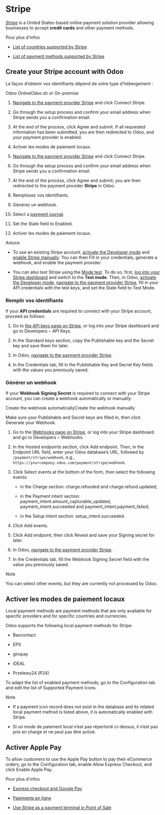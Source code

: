 # Stripe

[Stripe](https://stripe.com/) is a United States-based online payment solution
provider allowing businesses to accept **credit cards** and other payment
methods.

Pour plus d'infos

  * [List of countries supported by Stripe](https://stripe.com/global)

  * [List of payment methods supported by Stripe](https://stripe.com/payments/payment-methods)

## Create your Stripe account with Odoo

La façon d’obtenir vos identifiants dépend de votre type d’hébergement :

Odoo OnlineOdoo.sh or On-premise

  1. [Navigate to the payment provider Stripe](../payment_providers.html#payment-providers-supported-providers) and click Connect Stripe.

  2. Go through the setup process and confirm your email address when Stripe sends you a confirmation email.

  3. At the end of the process, click Agree and submit. If all requested information has been submitted, you are then redirected to Odoo, and your payment provider is enabled.

  4. Activer les modes de paiement locaux.

  1. [Navigate to the payment provider Stripe](../payment_providers.html#payment-providers-supported-providers) and click Connect Stripe.

  2. Go through the setup process and confirm your email address when Stripe sends you a confirmation email.

  3. At the end of the process, click Agree and submit; you are then redirected to the payment provider **Stripe** in Odoo.

  4. Remplissez vos identifiants.

  5. Générez un webhook.

  6. Select a [payment journal](../payment_providers.html#payment-providers-journal).

  7. Set the State field to Enabled.

  8. Activer les modes de paiement locaux.

Astuce

  * To use an existing Stripe account, [activate the Developer mode](../../general/developer_mode.html#developer-mode) and [enable Stripe manually](../payment_providers.html#payment-providers-add-new). You can then Fill in your credentials, generate a webhook, and enable the payment provider.

  * You can also test Stripe using the [Mode test](../payment_providers.html#payment-providers-test-mode). To do so, first, [log into your Stripe dashboard](https://dashboard.stripe.com/dashboard) and switch to the **Test mode**. Then, in Odoo, [activate the Developer mode](../../general/developer_mode.html#developer-mode), [navigate to the payment provider Stripe](../payment_providers.html#payment-providers-supported-providers), fill in your API credentials with the test keys, and set the State field to Test Mode.

### Remplir vos identifiants

If your **API credentials** are required to connect with your Stripe account,
proceed as follows:

  1. Go to [the API keys page on Stripe](https://dashboard.stripe.com/account/apikeys), or log into your Stripe dashboard and go to Developers ‣ API Keys.

  2. In the Standard keys section, copy the Publishable key and the Secret key and save them for later.

  3. In Odoo, [navigate to the payment provider Stripe](../payment_providers.html#payment-providers-supported-providers).

  4. In the Credentials tab, fill in the Publishable Key and Secret Key fields with the values you previously saved.

### Générer un webhook

If your **Webhook Signing Secret** is required to connect with your Stripe
account, you can create a webhook automatically or manually.

Create the webhook automaticallyCreate the webhook manually

Make sure your Publishable and Secret keys are filled in, then click Generate
your Webhook.

  1. Go to the [Webhooks page on Stripe](https://dashboard.stripe.com/webhooks), or log into your Stripe dashboard and go to Developers ‣ Webhooks.

  2. In the Hosted endpoints section, click Add endpoint. Then, in the Endpoint URL field, enter your Odoo database’s URL, followed by `/payment/stripe/webhook`, e.g., `https://yourcompany.odoo.com/payment/stripe/webhook`.

  3. Click Select events at the bottom of the form, then select the following events:

     * in the Charge section: charge.refunded and charge.refund.updated;

     * in the Payment intent section: payment_intent.amount_capturable_updated, payment_intent.succeeded and payment_intent.payment_failed;

     * in the Setup intent section: setup_intent.succeeded.

  4. Click Add events.

  5. Click Add endpoint, then click Reveal and save your Signing secret for later.

  6. In Odoo, [navigate to the payment provider Stripe](../payment_providers.html#payment-providers-supported-providers).

  7. In the Credentials tab, fill the Webhook Signing Secret field with the value you previously saved.

Note

You can select other events, but they are currently not processed by Odoo.

## Activer les modes de paiement locaux

Local payment methods are payment methods that are only available for specific
providers and for specific countries and currencies.

Odoo supports the following local payment methods for Stripe:

  * Bancontact

  * EPS

  * giropay

  * iDEAL

  * Przelewy24 (P24)

To adapt the list of enabled payment methods, go to the Configuration tab and
edit the list of Supported Payment Icons.

Note

  * If a payment icon record does not exist in the database and its related local payment method is listed above, it is automatically enabled with Stripe.

  * Si un mode de paiement local n’est pas répertorié ci-dessus, il n’est pas pris en charge et ne peut pas être activé.

## Activer Apple Pay

To allow customers to use the Apple Pay button to pay their eCommerce orders,
go to the Configuration tab, enable Allow Express Checkout, and click Enable
Apple Pay.

Pour plus d'infos

  * [Express checkout and Google Pay](../payment_providers.html#payment-providers-express-checkout)

  * [Paiements en ligne](../payment_providers.html)

  * [Use Stripe as a payment terminal in Point of Sale](../../sales/point_of_sale/payment_methods/terminals/stripe.html)

